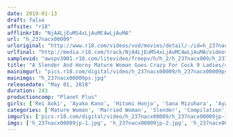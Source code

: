 ```yaml
---
date: 2019-01-13
draft: false
affsite: "r18"
afflinkr18: "NjA4LjEuMS4xLjAuMC4wLjAuMA"
url: "h_237nacx00009"
urloriginal: "http://www.r18.com/videos/vod/movies/detail/-/id=h_237nacx00009"
urlfinal: "http://media.r18.com/track/NjA4LjEuMS4xLjAuMC4wLjAuMA/videos/vod/movies/detail/-/id=h_237nacx00009"
samplevid: "awspv3001.r18.com/litevideo/freepv/h/h_2/h_237nacx009/h_237nacx009_dmb_w.mp4"
title: "A Slender And Horny Mature Woman Goes Crazy For Cock 9 Ladies/4 Hours"
mainimgurl: "pics.r18.com/digital/video/h_237nacx00009/h_237nacx00009ps.jpg"
mainimgs: "h_237nacx00009ps.jpg"
releasedate: "May 01, 2018"
duration: 243
productioncomp: "Planet Plus"
girls: ['Rei Aoki', 'Ayako Kano', 'Hitomi Honjo', 'Sana Mizuhara', 'Ayako Inoue', 'Ayaka Mutou', 'Sayu Sahara', 'Chiharu Aso']
categories: ['Mature Woman', 'Married Woman', 'Slender', 'Compilation', 'Over 4 Hours', 'Hi-Def']
imgurls: ['pics.r18.com/digital/video/h_237nacx00009/h_237nacx00009jp-1.jpg', 'pics.r18.com/digital/video/h_237nacx00009/h_237nacx00009jp-2.jpg', 'pics.r18.com/digital/video/h_237nacx00009/h_237nacx00009jp-3.jpg', 'pics.r18.com/digital/video/h_237nacx00009/h_237nacx00009jp-4.jpg', 'pics.r18.com/digital/video/h_237nacx00009/h_237nacx00009jp-5.jpg', 'pics.r18.com/digital/video/h_237nacx00009/h_237nacx00009jp-6.jpg', 'pics.r18.com/digital/video/h_237nacx00009/h_237nacx00009jp-7.jpg', 'pics.r18.com/digital/video/h_237nacx00009/h_237nacx00009jp-8.jpg', 'pics.r18.com/digital/video/h_237nacx00009/h_237nacx00009jp-9.jpg', 'pics.r18.com/digital/video/h_237nacx00009/h_237nacx00009jp-10.jpg', 'pics.r18.com/digital/video/h_237nacx00009/h_237nacx00009jp-11.jpg', 'pics.r18.com/digital/video/h_237nacx00009/h_237nacx00009jp-12.jpg', 'pics.r18.com/digital/video/h_237nacx00009/h_237nacx00009jp-13.jpg', 'pics.r18.com/digital/video/h_237nacx00009/h_237nacx00009jp-14.jpg', 'pics.r18.com/digital/video/h_237nacx00009/h_237nacx00009jp-15.jpg', 'pics.r18.com/digital/video/h_237nacx00009/h_237nacx00009jp-16.jpg', 'pics.r18.com/digital/video/h_237nacx00009/h_237nacx00009jp-17.jpg', 'pics.r18.com/digital/video/h_237nacx00009/h_237nacx00009jp-18.jpg', 'pics.r18.com/digital/video/h_237nacx00009/h_237nacx00009jp-19.jpg']
imgs: ['h_237nacx00009jp-1.jpg', 'h_237nacx00009jp-2.jpg', 'h_237nacx00009jp-3.jpg', 'h_237nacx00009jp-4.jpg', 'h_237nacx00009jp-5.jpg', 'h_237nacx00009jp-6.jpg', 'h_237nacx00009jp-7.jpg', 'h_237nacx00009jp-8.jpg', 'h_237nacx00009jp-9.jpg', 'h_237nacx00009jp-10.jpg', 'h_237nacx00009jp-11.jpg', 'h_237nacx00009jp-12.jpg', 'h_237nacx00009jp-13.jpg', 'h_237nacx00009jp-14.jpg', 'h_237nacx00009jp-15.jpg', 'h_237nacx00009jp-16.jpg', 'h_237nacx00009jp-17.jpg', 'h_237nacx00009jp-18.jpg', 'h_237nacx00009jp-19.jpg']
---
```

